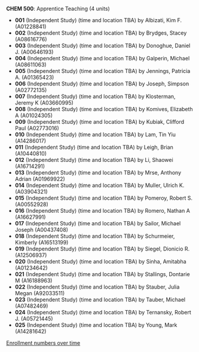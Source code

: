 **CHEM 500**: Apprentice Teaching (4 units)

- **001** (Independent Study) (time and location TBA) by Albizati, Kim F. (A01228841)
- **002** (Independent Study) (time and location TBA) by Brydges, Stacey (A08616776)
- **003** (Independent Study) (time and location TBA) by Donoghue, Daniel J. (A00646193)
- **004** (Independent Study) (time and location TBA) by Galperin, Michael (A08611063)
- **005** (Independent Study) (time and location TBA) by Jennings, Patricia A. (A01365423)
- **006** (Independent Study) (time and location TBA) by Joseph, Simpson (A02772135)
- **007** (Independent Study) (time and location TBA) by Klosterman, Jeremy K (A03660995)
- **008** (Independent Study) (time and location TBA) by Komives, Elizabeth A (A01024305)
- **009** (Independent Study) (time and location TBA) by Kubiak, Clifford Paul (A02773016)
- **010** (Independent Study) (time and location TBA) by Lam, Tin Yiu (A14286017)
- **011** (Independent Study) (time and location TBA) by Leigh, Brian (A10440810)
- **012** (Independent Study) (time and location TBA) by Li, Shaowei (A16714291)
- **013** (Independent Study) (time and location TBA) by Mrse, Anthony Adrian (A01969922)
- **014** (Independent Study) (time and location TBA) by Muller, Ulrich K. (A03904321)
- **015** (Independent Study) (time and location TBA) by Pomeroy, Robert S. (A00552928)
- **016** (Independent Study) (time and location TBA) by Romero, Nathan A (A16627991)
- **017** (Independent Study) (time and location TBA) by Sailor, Michael Joseph (A00437408)
- **018** (Independent Study) (time and location TBA) by Schurmeier, Kimberly (A16513199)
- **019** (Independent Study) (time and location TBA) by Siegel, Dionicio R. (A12506937)
- **020** (Independent Study) (time and location TBA) by Sinha, Amitabha (A01234642)
- **021** (Independent Study) (time and location TBA) by Stallings, Dontarie M (A16188963)
- **022** (Independent Study) (time and location TBA) by Stauber, Julia Megan (A92033511)
- **023** (Independent Study) (time and location TBA) by Tauber, Michael (A07482469)
- **024** (Independent Study) (time and location TBA) by Ternansky, Robert J. (A05721445)
- **025** (Independent Study) (time and location TBA) by Young, Mark (A14281642)

[Enrollment numbers over time](./CHEM500.tsv)
